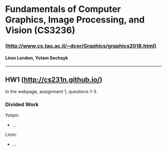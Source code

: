 # Fundamentals of Computer Graphics, Image Processing, and Vision (CS3236)
### (http://www.cs.tau.ac.il/~dcor/Graphics/graphics2018.html)
#### Liron London, Yotam Sechayk
---
## HW1 (http://cs231n.github.io/)
In the webpage, assignment 1, questions 1-3.
### Divided Work
Yotam:
* ...

Liron:
* ...
